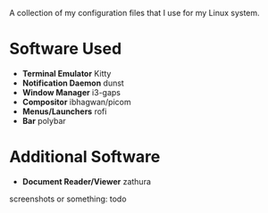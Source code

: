 A collection of my configuration files that I use for my Linux system.

# Software Used
* **Terminal Emulator** Kitty
* **Notification Daemon** dunst
* **Window Manager** i3-gaps
* **Compositor** ibhagwan/picom
* **Menus/Launchers** rofi
* **Bar** polybar

# Additional Software
* **Document Reader/Viewer** zathura

screenshots or something: todo
